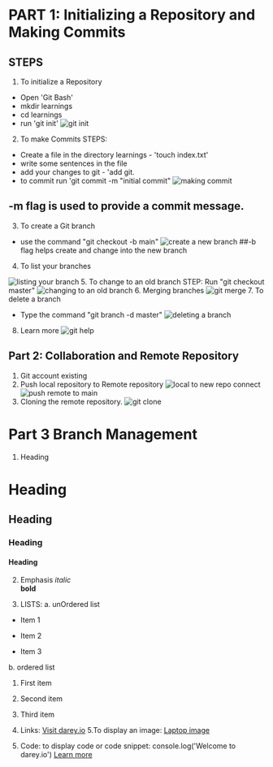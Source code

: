 # PART 1: Initializing a Repository and Making Commits
## STEPS
1. To initialize a Repository
- Open 'Git Bash'
-  mkdir learnings
-   cd learnings
-    run 'git init'
![git init](https://github.com/koleshky1/fajana.kb.pbl/assets/44333161/ef0f4870-b8ae-40ba-870f-893963cc6fbb)
2. To make Commits
STEPS:
- Create a file in the directory learnings - 'touch index.txt'
- write some sentences in the file 
- add your changes to git - 'add git.
-  to commit run 'git commit -m "initial commit"
![making commit](https://github.com/koleshky1/fajana.kb.pbl/assets/44333161/0384df39-2711-416b-a085-4d79ceb3acec)
## -m flag is used to provide a commit message. 
3. To create a Git branch
- use the command "git checkout -b main"
![create a new branch](https://github.com/koleshky1/fajana.kb.pbl/assets/44333161/2766d051-7cd0-4bb4-b715-b750d05cfcd8)
##-b flag helps create and change into the new branch
4. To list your branches

![listing your branch](https://github.com/koleshky1/fajana.kb.pbl/assets/44333161/8f4293f3-3c20-4522-bf2b-404d2c531400)
5. To change to an old branch
STEP: Run "git checkout master"
![changing to an old branch](https://github.com/koleshky1/fajana.kb.pbl/assets/44333161/d42482f9-ea67-42c8-b97d-329d1b454bad)
6. Merging branches
![git merge](https://github.com/koleshky1/fajana.kb.pbl/assets/44333161/dbdaadcb-a029-4a76-a0b0-8c9040a48000)
7.  To delete a branch 
- Type the command "git branch -d master"
![deleting a branch](https://github.com/koleshky1/fajana.kb.pbl/assets/44333161/c6984786-c368-4956-8a5f-b80a960da7c4)
8. Learn more
![git help](https://github.com/koleshky1/fajana.kb.pbl/assets/44333161/b260ede1-cfd8-47ea-a64a-062299165a0a)

## Part 2: Collaboration and Remote Repository
1. Git account existing
2. Push local repository to Remote repository
![local to new repo connect](https://github.com/koleshky1/fajana.kb.pbl/assets/44333161/e851aa35-b9d5-4f5b-81b6-3f67aa84dae1)
![push remote to main](https://github.com/koleshky1/fajana.kb.pbl/assets/44333161/cf2660c9-7d9f-47a6-a7f6-9e91031cab19)
3. Cloning the remote repository.
![git clone](https://github.com/koleshky1/fajana.kb.pbl/assets/44333161/f2d76788-3e89-47da-82ba-72b7f31fbec3)

# Part 3 Branch Management
1. Heading 
# Heading
## Heading
### Heading
#### Heading
2. Emphasis
*italic*  
**bold**

3. LISTS:
a. unOrdered list

- Item 1

- Item 2

- Item 3

b. ordered list
1. First item
2. Second item
3. Third item
   
4. Links: [Visit darey.io](https://www.darey.io)
5.To display an image:
[Laptop image](https://media.istockphoto.com/id/1023428598/photo/3d-illustration-laptop-isolated-on-white-background-laptop-with-empty-space-screen-laptop-at.webp?s=1024x1024&w=is&k=20&c=Plc9oUN68DM5ESlXee7--25d9EbClDQdsreVAOlRpTQ=)
6. Code: to display code or code snippet:
console.log('Welcome to darey.io')
[Learn more]([https://www.darey.io](https://learn.microsoft.com/en-us/contribute/content/markdown-reference)https://learn.microsoft.com/en-us/contribute/content/markdown-reference)










